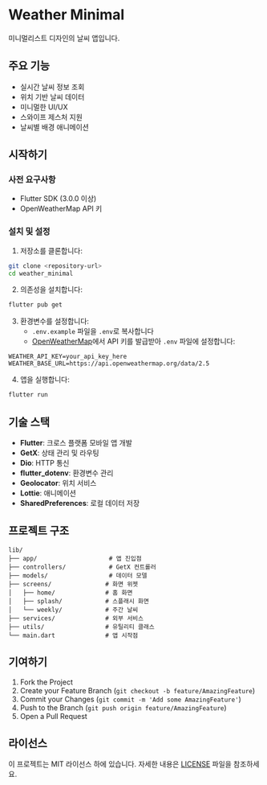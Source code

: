 # Weather Minimal

미니멀리스트 디자인의 날씨 앱입니다.

## 주요 기능

- 실시간 날씨 정보 조회
- 위치 기반 날씨 데이터
- 미니멀한 UI/UX
- 스와이프 제스처 지원
- 날씨별 배경 애니메이션

## 시작하기

### 사전 요구사항

- Flutter SDK (3.0.0 이상)
- OpenWeatherMap API 키

### 설치 및 설정

1. 저장소를 클론합니다:
```bash
git clone <repository-url>
cd weather_minimal
```

2. 의존성을 설치합니다:
```bash
flutter pub get
```

3. 환경변수를 설정합니다:
   - `.env.example` 파일을 `.env`로 복사합니다
   - [OpenWeatherMap](https://openweathermap.org/api)에서 API 키를 발급받아 `.env` 파일에 설정합니다:
```
WEATHER_API_KEY=your_api_key_here
WEATHER_BASE_URL=https://api.openweathermap.org/data/2.5
```

4. 앱을 실행합니다:
```bash
flutter run
```

## 기술 스택

- **Flutter**: 크로스 플랫폼 모바일 앱 개발
- **GetX**: 상태 관리 및 라우팅
- **Dio**: HTTP 통신
- **flutter_dotenv**: 환경변수 관리
- **Geolocator**: 위치 서비스
- **Lottie**: 애니메이션
- **SharedPreferences**: 로컬 데이터 저장

## 프로젝트 구조

```
lib/
├── app/                    # 앱 진입점
├── controllers/            # GetX 컨트롤러
├── models/                 # 데이터 모델
├── screens/               # 화면 위젯
│   ├── home/              # 홈 화면
│   ├── splash/            # 스플래시 화면
│   └── weekly/            # 주간 날씨
├── services/              # 외부 서비스
├── utils/                 # 유틸리티 클래스
└── main.dart              # 앱 시작점
```

## 기여하기

1. Fork the Project
2. Create your Feature Branch (`git checkout -b feature/AmazingFeature`)
3. Commit your Changes (`git commit -m 'Add some AmazingFeature'`)
4. Push to the Branch (`git push origin feature/AmazingFeature`)
5. Open a Pull Request

## 라이선스

이 프로젝트는 MIT 라이선스 하에 있습니다. 자세한 내용은 [LICENSE](LICENSE) 파일을 참조하세요.

